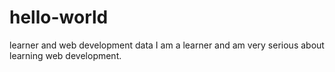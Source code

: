 # hello-world
learner and web development data
I am a learner and am very serious about learning web development. 
